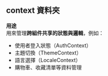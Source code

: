 ## context 資料夾

**用途**  
用來管理**跨組件共享的狀態與邏輯**，例如：

- 使用者登入狀態（AuthContext）
- 主題切換（ThemeContext）
- 語言選擇（LocaleContext）
- 購物車、收藏清單等資料管理
